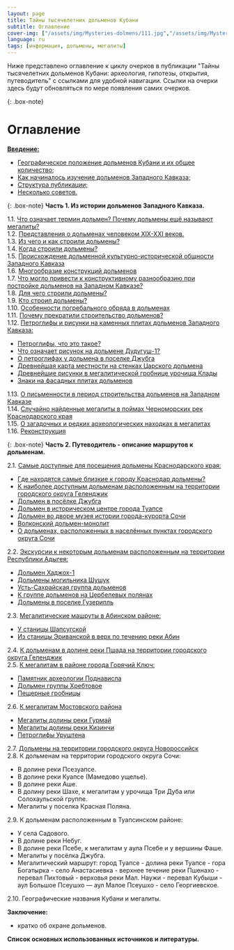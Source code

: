 ```yaml
---
layout: page
title: Тайны тысячелетних дольменов Кубани
subtitle: Оглавление
cover-img: ["/assets/img/Mysteries-dolmens/111.jpg","/assets/img/Mysteries-dolmens/222.jpg"]
language: ru
tags: [информация, дольмены, мегалиты]
---
```

Ниже представлено оглавление к циклу очерков в публикации "Тайны тысячелетних дольменов Кубани: археология, гипотезы, открытия, путеводитель" с ссылками для удобной навигации.
Ссылки на очерки здесь будут обновляться по мере появления самих очерков.

{: .box-note}
# Оглавление

[**Введение:**](/../mysteries-dolmens-intro/)  
- [Географическое положение дольменов Кубани и их общее количество;](/../mysteries-dolmens-intro/#%D0%B2%D0%B2%D0%B5%D0%B4%D0%B5%D0%BD%D0%B8%D0%B51)
- [Как начиналось изучение дольменов Западного Кавказа;](/../mysteries-dolmens-intro/#%D0%B2%D0%B2%D0%B5%D0%B4%D0%B5%D0%BD%D0%B8%D0%B52)
- [Структура публикации;](/../mysteries-dolmens-intro/#%D0%B2%D0%B2%D0%B5%D0%B4%D0%B5%D0%BD%D0%B8%D0%B53)
- [Несколько советов.](/../mysteries-dolmens-intro/#%D0%B2%D0%B2%D0%B5%D0%B4%D0%B5%D0%BD%D0%B8%D0%B54)

{: .box-note}
**<a name="ch1"></a>Часть 1. Из истории дольменов Западного Кавказа.**

1.1. [Что означает термин дольмен? Почему дольмены ещё называют мегалиты?](/../ch1p1/)  
1.2. [Представления о дольменах человеком ХIХ-ХХI веков.](/../ch1p2/)  
1.3. [Из чего и как строили дольмены?](/../ch1p3/)  
1.4. [Когда строили дольмены?](/../ch1p4/)  
1.5. [Происхождение дольменной культурно-исторической общности Западного Кавказа](/../ch1p5/)    
1.6. [Многообразие конструкций дольменов](/../ch1p6/)  
1.7. [Что могло привести к конструктивному разнообразию при постройке дольменов на Западном Кавказе?](/../ch1p7/)  
1.8. [Для чего строили дольмены?](/../ch1p8/)  
1.9. [Кто строил дольмены?](/../ch1p9/)  
1.10. [Особенности погребального обряда в дольменах](/../ch1p10/)  
1.11. [Почему прекратили строительство дольменов?](/../ch1p11/)  
1.12. [Петроглифы и рисунки на каменных плитах дольменов Западного Кавказа:](/../ch1p12/)  
- [Петроглифы, что это такое?](/../ch1p12/#petr1)  
- [Что означает рисунок на дольмене Дудугуш-1?](/../ch1p12/#petr2)  
- [О петроглифах у дольмена в поселке Джубга](/../ch1p12/#petr3)  
- [Древнейшая карта местности на стенках Царского дольмена](/../ch1p12/#petr4)  
- [Древнейшие рисунки в мегалитической гробнице урочища Клады](/../ch1p12/#petr5)  
- [Знаки на фасадных плитах дольменов](/../ch1p12/#petr6)  

1.13. [О письменности в период строительства дольменов на Западном Кавказе](/../ch1p13/)  
1.14. [Случайно найденные мегалиты в поймах Черноморских рек Краснодарского края](/../ch1p14/)  
1.15. [О загадочных и редких археологических находках в мегалитах](/../ch1p15/)  
1.16. [Реконструкция](/../ch1p16/)  

{: .box-note}
**<a name="ch2"></a>Часть 2. Путеводитель - описание маршрутов к дольменам.**

2.1. [Самые доступные для посещения дольмены Краснодарского края:](/../ch2p1/)  
- [Где находятся самые близкие к городу Краснодар дольмены?](/../ch2p1/#2-1-1)  
- [К наиболее доступным дольменам расположенным на территории городского округа Геленджик](/../ch2p1/#2-1-2)  
- [Дольмен в посёлке Джубга](/../ch2p1/#2-1-3)  
- [Дольмен в историческом центре города Туапсе](/../ch2p1/#2-1-4)  
- [Дольмен во дворе музея истории города-курорта Сочи](/../ch2p1/#2-1-5)  
- [Волконский дольмен-монолит](/../ch2p1/#2-1-6)  
- [О дольменах, расположенных в населённых пунктах городского округа Сочи](/../ch2p1/#2-1-7)  

2.2. [Экскурсии к некоторым дольменам расположенным на территории Республики Адыгея:](/../ch2p2/)  
- [Дольмен Хаджох-1](/../ch2p2/#2-2-1)  
- [Дольмены могильника Шушук](/../ch2p2/#2-2-5)  
- [Усть-Сахрайская группа дольменов](/../ch2p2/#2-2-2)  
- [К группе дольменов на Цербелевых полянах](/../ch2p2/#2-2-3)  
- [Дольмены в поселке Гузерипль](/../ch2p2/#2-2-4)  

2.3. [Мегалитические машруты в Абинском районе:](/../ch2p3/)  
- [У станицы Шапсугской](/../ch2p3/#2-3-1)  
- [Из станицы Эриванской в верх по течению реки Абин](/../ch2p3/#2-3-2)  

2.4. [К дольменам в долине реки Пшада на территории городского округа Геленджик](/../ch2p4/)  
2.5. [К мегалитам в районе города Горячий Ключ:](/../ch2p5/)  
- [Памятник археологии Поднависла](/../ch2p5/#2-5-1)  
- [Дольмен группы Хребтовое](/../ch2p5/#2-5-2)  
- [Пещерные гробницы](/../ch2p5/#2-5-3)  

2.6. [К мегалитам Мостовского района](/../ch2p6/)  
- [Мегалиты долины реки Гурмай](/../ch2p6/#2-6-1)  
- [Мегалиты долины реки Кизинчи](/../ch2p6/#2-6-2)  
- [Петроглифы Уруштена](/../ch2p6/#2-6-3)  

2.7. [Дольмены на территории городского округа Новороссийск](/../ch2p7/)  
2.8. К дольменам на территории городского округа Сочи:  
- В долине реки Псезуапсе.  
- В долине реки Куапсе (Мамедово ущелье).  
-  В долине реки Аше.  
- В долину реки Шахе, к мегалитам у урочища Три Дуба или Солохаульской группе.  
- Мегалиты у поселка Красная Поляна.  

2.9. К дольменам расположенным в Туапсинском районе:  
- У села Садового.  
- В долине реки Небуг.  
- В долине реки Псебе, к мегалитам у аула Псебе и у вершины Фаше.  
- Мегалиты у посёлка Джубга.  
- Мегалитический маршрут: город Туапсе - долина реки Туапсе - гора Богатырка - село Анастасиевка - верхнее течение реки Пшенахо - перевал Пихтовый - верховья реки Мал. Наужи - перевал Кубыши - аул Большое Псеушхо — аул Малое Псеушхо - село Георгиевское.  

2.10. Географические названия Кубани и мегалиты.

**Заключение:**  
- кратко об охране дольменов.  

**Список основных использованных источников и литературы.**
